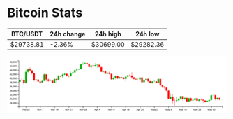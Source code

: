 # Bitcoin Stats

BTC/USDT|24h change|24h high|24h low|
|---|---|---|---|
|$29738.81|-2.36%|$30699.00|$29282.36|

<img src="./chart.svg">

